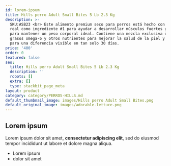 ```yaml
---
id: lorem-ipsum
title: Hills perro Adult Small Bites 5 Lb 2.3 Kg
description: >-
  SKU:ASB23 <br> Este alimento premium seco para perros está hecho con pollo
  real como ingrediente #1 para ayudar a desarrollar músculos fuertes y magros y
  para mantener un peso corporal ideal. Contiene una mezcla exclusiva de ácidos
  grasos omega-6 y otros nutrientes para mejorar la salud de la piel y pelaje
  para una diferencia visible en tan solo 30 días.
price: '400'
order: 0
featured: false
seo:
  title: Hills perro Adult Small Bites 5 Lb 2.3 Kg
  description: ''
  robots: []
  extra: []
  type: stackbit_page_meta
layout: product
category: category/PERROS-HILLS.md
default_thumbnail_image: images/Hills perro Adult Small Bites.png
default_original_image: images/adorable-lettuce.png
---
```

## Lorem ipsum

Lorem ipsum dolor sit amet, **consectetur adipiscing elit**, sed do eiusmod tempor incididunt ut labore et dolore magna aliqua.

- Lorem ipsum
- dolor sit amet